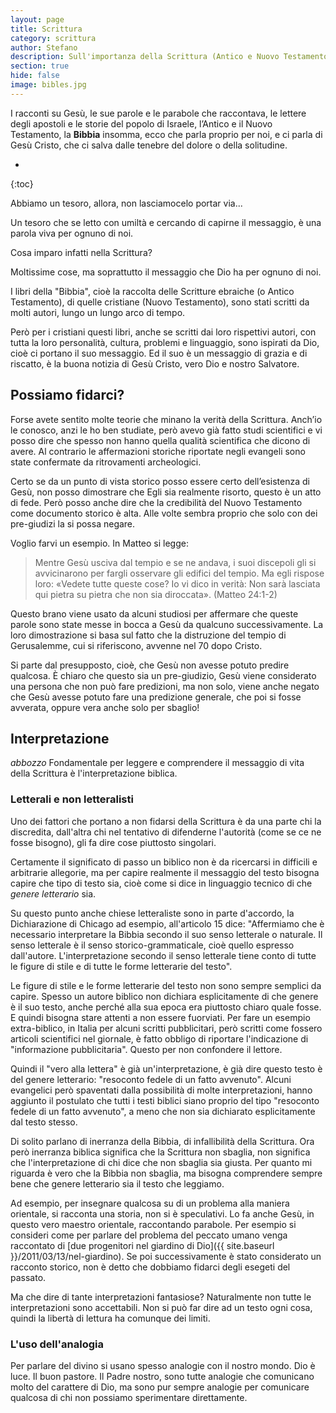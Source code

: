 ```yaml
---
layout: page
title: Scrittura
category: scrittura
author: Stefano
description: Sull'importanza della Scrittura (Antico e Nuovo Testamento)
section: true
hide: false
image: bibles.jpg
---
```


I racconti su Gesù, le sue parole e le parabole che raccontava, le lettere degli apostoli e le storie del popolo di Israele, l’Antico e il Nuovo Testamento, la <strong>Bibbia</strong> insomma, ecco che parla proprio per noi, e ci parla di Gesù Cristo, che ci salva dalle tenebre del dolore o della solitudine.

* 
{:toc}

Abbiamo un tesoro, allora, non lasciamocelo portar via...

Un tesoro che se letto con umiltà e cercando di capirne il messaggio, è una parola viva per ognuno di noi.

Cosa imparo infatti nella Scrittura?

Moltissime cose, ma soprattutto il messaggio che Dio ha per ognuno di noi.

I libri della "Bibbia", cioè la raccolta delle Scritture ebraiche (o Antico Testamento), di quelle cristiane (Nuovo Testamento), sono stati scritti da molti autori, lungo un lungo arco di tempo.

Però per i cristiani questi libri, anche se scritti dai loro rispettivi autori, con tutta la loro personalità, cultura, problemi e linguaggio, sono ispirati da Dio, cioè ci portano il suo messaggio. Ed il suo è un messaggio di grazia e di riscatto, è la buona notizia di Gesù Cristo, vero Dio e nostro Salvatore.


## Possiamo fidarci?

Forse avete sentito molte teorie che minano la verità della Scrittura. Anch’io le conosco, anzi le ho ben studiate, però avevo già fatto studi scientifici e vi posso dire che spesso non hanno quella qualità scientifica che dicono di avere. Al contrario le affermazioni storiche riportate negli evangeli sono state confermate da ritrovamenti archeologici.

Certo se da un punto di vista storico posso essere certo dell’esistenza di Gesù, non posso dimostrare che Egli sia realmente risorto, questo è un atto di fede. Però posso anche dire che la credibilità del Nuovo Testamento come documento storico è alta. Alle volte sembra proprio che solo con dei pre-giudizi la si possa negare.

Voglio farvi un esempio. In Matteo si legge:

> Mentre Gesù usciva dal tempio e se ne andava, i suoi discepoli gli si avvicinarono per fargli osservare gli edifici del tempio. Ma egli rispose loro: «Vedete tutte queste cose? Io vi dico in verità: Non sarà lasciata qui pietra su pietra che non sia diroccata». (Matteo 24:1-2) 

Questo brano viene usato da alcuni studiosi per affermare che queste parole sono state messe in bocca a Gesù da qualcuno successivamente. La loro dimostrazione si basa sul fatto che la distruzione del tempio di Gerusalemme, cui si riferiscono, avvenne nel 70 dopo Cristo.

Si parte dal presupposto, cioè, che Gesù non avesse potuto predire qualcosa. È chiaro che questo sia un pre-giudizio, Gesù viene considerato una persona che non può fare predizioni, ma non solo, viene anche negato che Gesù avesse potuto fare una predizione generale, che poi si fosse avverata, oppure vera anche solo per sbaglio!

## Interpretazione

<em>abbozzo</em>
Fondamentale per leggere e comprendere il messaggio di vita della Scrittura è l'interpretazione biblica.

<h3>Letterali e non letteralisti</h3>
Uno dei fattori che portano a non fidarsi della Scrittura è da una parte chi la discredita, dall'altra chi nel tentativo di difenderne l'autorità (come se ce ne fosse bisogno), gli fa dire cose piuttosto singolari.

Certamente il significato di passo un biblico non è da ricercarsi in difficili e arbitrarie allegorie, ma per capire realmente il messaggio del testo bisogna capire che tipo di testo sia, cioè come si dice in linguaggio tecnico di che <em>genere letterario</em> sia. 

Su questo punto anche chiese letteraliste sono in parte d'accordo, la Dichiarazione di Chicago ad esempio, all'articolo 15 dice: "Affermiamo che è necessario interpretare la Bibbia secondo il suo senso letterale o naturale. Il senso letterale è il senso storico-grammaticale, cioè quello espresso dall'autore. L'interpretazione secondo il senso letterale tiene conto di tutte le figure di stile e di tutte le forme letterarie del testo".

Le figure di stile e le forme letterarie del testo non sono sempre semplici da capire. Spesso un autore biblico non dichiara esplicitamente di che genere è il suo testo, anche perché alla sua epoca era piuttosto chiaro quale fosse. E quindi bisogna stare attenti a non essere fuorviati. Per fare un esempio extra-biblico, in Italia per alcuni scritti  pubblicitari, però scritti come fossero articoli scientifici nel giornale, è fatto obbligo di riportare l'indicazione di "informazione pubblicitaria". Questo per non confondere il lettore.

Quindi il "vero alla lettera" è già un'interpretazione, è già dire questo testo è del genere letterario: "resoconto fedele di un fatto avvenuto". Alcuni evangelici però spaventati dalla possibilità di molte interpretazioni, hanno aggiunto il postulato che tutti i testi biblici siano proprio del tipo "resoconto fedele di un fatto avvenuto", a meno che non sia dichiarato esplicitamente dal testo stesso.

Di solito parlano di inerranza della Bibbia, di infallibilità della Scrittura. Ora però inerranza biblica significa che la Scrittura non sbaglia, non significa che l'interpretazione di chi dice che non sbaglia sia giusta. Per quanto mi riguarda è vero che la Bibbia non sbaglia, ma bisogna comprendere sempre bene che genere letterario sia il testo che leggiamo.

Ad esempio,  per insegnare qualcosa su di un problema alla maniera orientale, si racconta una storia, non si è speculativi. Lo fa anche Gesù, in questo vero maestro orientale, raccontando parabole. Per esempio si consideri come per parlare del problema del peccato umano venga raccontato di 
[due progenitori nel giardino di Dio]({{ site.baseurl }}/2011/03/13/nel-giardino). Se poi successivamente è stato considerato un racconto storico, non è detto che dobbiamo fidarci degli esegeti del passato.

Ma che dire di tante interpretazioni fantasiose? Naturalmente non tutte le interpretazioni sono accettabili. Non si può far dire ad un testo ogni cosa, quindi la libertà di lettura ha comunque dei limiti.

### L'uso dell'analogia
Per parlare del divino si usano spesso analogie con il nostro mondo. Dio è luce. Il buon pastore. Il Padre nostro, sono tutte analogie che comunicano molto del carattere di Dio, ma sono pur sempre analogie per comunicare qualcosa di chi non possiamo sperimentare direttamente.
